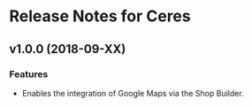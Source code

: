 # Release Notes for Ceres

## v1.0.0 (2018-09-XX)

### Features
- Enables the integration of Google Maps via the Shop Builder.